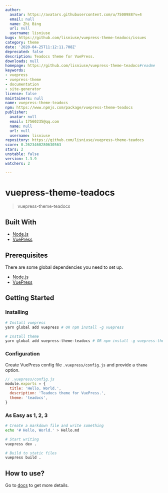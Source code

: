 ```yaml
---
author:
  avatar: https://avatars.githubusercontent.com/u/7500988?v=4
  email: null
  name: Zhi Bing
  url: null
  username: lisniuse
bugs: https://github.com/lisniuse/vuepress-theme-teadocs/issues
category: theme
date: '2020-04-25T11:12:11.708Z'
deprecated: false
description: Teadocs theme for VuePress.
downloads: null
homepage: https://github.com/lisniuse/vuepress-theme-teadocs#readme
keywords:
- vuepress
- vuepress-theme
- documentation
- site-generator
license: false
maintainers: null
name: vuepress-theme-teadocs
npm: https://www.npmjs.com/package/vuepress-theme-teadocs
publisher:
  avatar: null
  email: 17560235@qq.com
  name: null
  url: null
  username: lisniuse
repository: https://github.com/lisniuse/vuepress-theme-teadocs
score: 0.2623460280630563
stars: 2
unstable: false
version: 1.3.9
watchers: 2

---
```


# vuepress-theme-teadocs

> vuepress-theme-teadocs

## Built With

- [Node.js](https://nodejs.org/)
- [VuePress](https://github.com/vuejs/vuepress)

## Prerequisites

There are some global dependencies you need to set up.

- [Node.js](https://nodejs.org/)
- [VuePress](https://github.com/vuejs/vuepress)

## Getting Started

### Installing

```bash
# Install vuepress
yarn global add vuepress # OR npm install -g vuepress

# Install theme
yarn global add vuepress-theme-teadocs # OR npm install -g vuepress-theme-teadocs
```

### Configuration

Create VuePress config file `.vuepress/config.js` and provide a `theme` option.

```js
// .vuepress/config.js
module.exports = {
  title: 'Hello, World.',
  description: 'Teadocs theme for VuePress.',
  theme: 'teadocs',
}
```

### As Easy as 1, 2, 3

```bash
# Create a markdown file and write something
echo '# Hello, World.' > Hello.md

# Start writing
vuepress dev .

# Build to static files
vuepress build .
```

## How to use?

Go to [docs](https://lisniuse.github.io/vuepress-theme-teadocs-demo/) to get more details.

